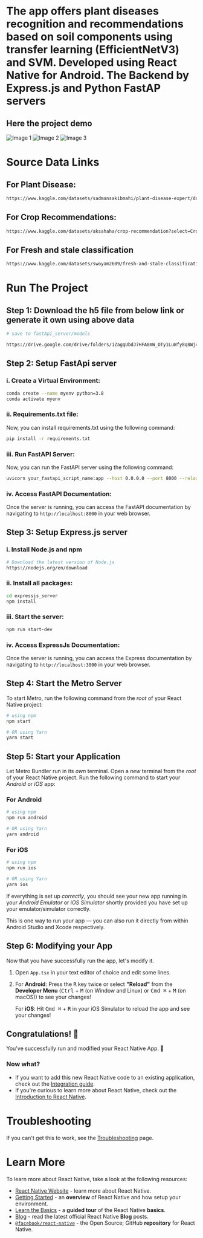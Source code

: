 # The app offers plant diseases recognition and recommendations based on soil components using transfer learning (EfficientNetV3) and SVM. Developed using React Native for Android. The Backend by Express.js and Python FastAP servers

## Here the project demo
![Image 1](appSS/01_.jpg)
![Image 2](appSS/02_.jpg)
![Image 3](appSS/03_.jpg)

# Source Data Links

## For Plant Disease:
```bash
https://www.kaggle.com/datasets/sadmansakibmahi/plant-disease-expert/data
```
## For Crop Recommendations:
```bash
https://www.kaggle.com/datasets/aksahaha/crop-recommendation?select=Crop_recommendation.csv
```
## For Fresh and stale classification
```bash
https://www.kaggle.com/datasets/swoyam2609/fresh-and-stale-classification
```

# Run The Project
## Step 1: Download the h5 file from below link or generate it own using above data
```bash
# save to fastApi_server/models

https://drive.google.com/drive/folders/1ZagqUbdJ7HFA8mW_OTy1LuWfy8q8Wj4b?usp=sharing
```
## Step 2: Setup FastApi server

   ### i. Create a Virtual Environment:
   ```bash 
   conda create --name myenv python=3.8
   conda activate myenv
   ```
   ### ii. Requirements.txt file:
   Now, you can install requirements.txt using the following command:
   ```bash 
   pip install -r requirements.txt
   ```
   ### iii. Run FastAPI Server:
   Now, you can run the FastAPI server using the following command:
   ```bash 
   uvicorn your_fastapi_script_name:app --host 0.0.0.0 --port 8000 --reload
   ```
   ### iv. Access FastAPI Documentation:
   Once the server is running, you can access the FastAPI documentation by navigating to ```http://localhost:8000``` in your web browser.

## Step 3: Setup Express.js server
   ### i. Install Node.js and npm
   ```bash
   # Download the latest version of Node.js
   https://nodejs.org/en/download
   ```
   ### ii. Install all packages:
   ```bash 
   cd expressjs_server
   npm install
   ```
   ### iii. Start the server:
   ```bash
   npm run start-dev
   ```
   ### iv. Access ExpressJs Documentation:
   Once the server is running, you can access the Express documentation by navigating to ```http://localhost:3000``` in your web browser.


## Step 4: Start the Metro Server
To start Metro, run the following command from the _root_ of your React Native project:

```bash
# using npm
npm start

# OR using Yarn
yarn start
```

## Step 5: Start your Application

Let Metro Bundler run in its _own_ terminal. Open a _new_ terminal from the _root_ of your React Native project. Run the following command to start your _Android_ or _iOS_ app:

### For Android

```bash
# using npm
npm run android

# OR using Yarn
yarn android
```

### For iOS

```bash
# using npm
npm run ios

# OR using Yarn
yarn ios
```

If everything is set up _correctly_, you should see your new app running in your _Android Emulator_ or _iOS Simulator_ shortly provided you have set up your emulator/simulator correctly.

This is one way to run your app — you can also run it directly from within Android Studio and Xcode respectively.

## Step 6: Modifying your App

Now that you have successfully run the app, let's modify it.

1. Open `App.tsx` in your text editor of choice and edit some lines.
2. For **Android**: Press the <kbd>R</kbd> key twice or select **"Reload"** from the **Developer Menu** (<kbd>Ctrl</kbd> + <kbd>M</kbd> (on Window and Linux) or <kbd>Cmd ⌘</kbd> + <kbd>M</kbd> (on macOS)) to see your changes!

   For **iOS**: Hit <kbd>Cmd ⌘</kbd> + <kbd>R</kbd> in your iOS Simulator to reload the app and see your changes!

## Congratulations! :tada:

You've successfully run and modified your React Native App. :partying_face:

### Now what?

- If you want to add this new React Native code to an existing application, check out the [Integration guide](https://reactnative.dev/docs/integration-with-existing-apps).
- If you're curious to learn more about React Native, check out the [Introduction to React Native](https://reactnative.dev/docs/getting-started).

# Troubleshooting

If you can't get this to work, see the [Troubleshooting](https://reactnative.dev/docs/troubleshooting) page.

# Learn More

To learn more about React Native, take a look at the following resources:

- [React Native Website](https://reactnative.dev) - learn more about React Native.
- [Getting Started](https://reactnative.dev/docs/environment-setup) - an **overview** of React Native and how setup your environment.
- [Learn the Basics](https://reactnative.dev/docs/getting-started) - a **guided tour** of the React Native **basics**.
- [Blog](https://reactnative.dev/blog) - read the latest official React Native **Blog** posts.
- [`@facebook/react-native`](https://github.com/facebook/react-native) - the Open Source; GitHub **repository** for React Native.
